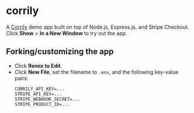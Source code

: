 # corrily

A [Corrily](https://corrily.com) demo app built on top of Node.js, Express.js, and Stripe Checkout.
Click **Show** > **In a New Window** to try out the app.

## Forking/customizing the app

* Click **Remix to Edit**.
* Click **New File**, set the filename to `.env`, and the following key-value pairs:
  ```
  CORRILY_API_KEY=...
  STRIPE_API_KEY=...
  STRIPE_WEBHOOK_SECRET=...
  STRIPE_PRODUCT_ID=...
  ```
